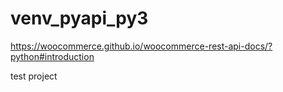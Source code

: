 # venv_pyapi_py3

https://woocommerce.github.io/woocommerce-rest-api-docs/?python#introduction

test project
